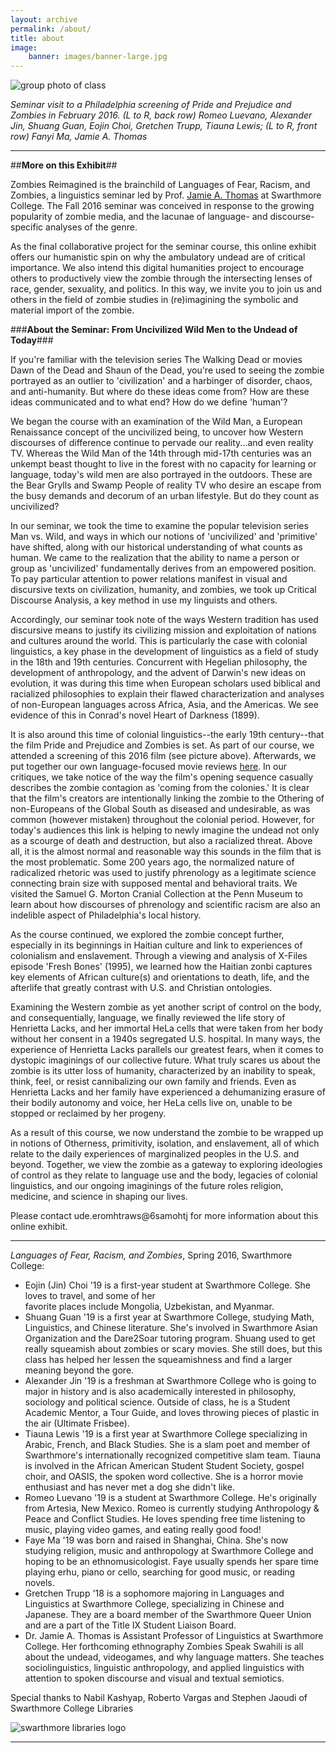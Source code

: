 ```yaml
---
layout: archive
permalink: /about/
title: about
image:
    banner: images/banner-large.jpg
---
```


![group photo of class](../images/group-photo-compressed.jpg)

*Seminar visit to a Philadelphia screening of Pride and Prejudice and Zombies in February 2016. (L to R, back row) Romeo Luevano, Alexander Jin, Shuang Guan, Eojin Choi, Gretchen Trupp, Tiauna Lewis; (L to R, front row) Fanyi Ma, Jamie A. Thomas*
<hr/>

##**More on this Exhibit**##

Zombies Reimagined is the brainchild of Languages of Fear, Racism, and Zombies, a linguistics seminar led by Prof. [Jamie A. Thomas](http://www.jamieathomas.com/) at Swarthmore College. The Fall 2016 seminar was conceived in response to the growing popularity of zombie media, and the lacunae of language- and discourse-specific analyses of the genre. 

As the final collaborative project for the seminar course, this online exhibit offers our humanistic spin on why the ambulatory undead are of critical importance. We also intend this digital humanities project to encourage others to productively view the zombie through the intersecting lenses of race, gender, sexuality, and politics. In this way, we invite you to join us and others in the field of zombie studies in (re)imagining the symbolic and material import of the zombie.


###**About the Seminar: From Uncivilized Wild Men to the Undead of Today**###

If you're familiar with the television series The Walking Dead or movies Dawn of the Dead and Shaun of the Dead, you're used to seeing the zombie portrayed as an outlier to 'civilization' and a harbinger of disorder, chaos, and anti-humanity. But where do these ideas come from? How are these ideas communicated and to what end? How do we define 'human'?

We began the course with an examination of the Wild Man, a European Renaissance concept of the uncivilized being, to uncover how Western discourses of difference continue to pervade our reality...and even reality TV. Whereas the Wild Man of the 14th through mid-17th centuries was an unkempt beast thought to live in the forest with no capacity for learning or language, today's wild men are also portrayed in the outdoors. These are the Bear Grylls and Swamp People of reality TV who desire an escape from the busy demands and decorum of an urban lifestyle. But do they count as uncivilized?

In our seminar, we took the time to examine the popular television series Man vs. Wild, and ways in which our notions of 'uncivilized' and 'primitive' have shifted, along with our historical understanding of what counts as human. We came to the realization that the ability to name a person or group as 'uncivilized' fundamentally derives from an empowered position. To pay particular attention to power relations manifest in visual and discursive texts on civilization, humanity, and zombies, we took up Critical Discourse Analysis, a key method in use my linguists and others. 

Accordingly, our seminar took note of the ways Western tradition has used discursive means to justify its civilizing mission and exploitation of nations and cultures around the world. This is particularly the case with colonial linguistics, a key phase in the development of linguistics as a field of study in the 18th and 19th centuries. Concurrent with Hegelian philosophy, the development of anthropology, and the advent of Darwin's new ideas on evolution, it was during this time when European scholars used biblical and racialized philosophies to explain their flawed characterization and analyses of non-European languages across Africa, Asia, and the Americas. We see evidence of this in Conrad's novel Heart of Darkness (1899).

It is also around this time of colonial linguistics--the early 19th century--that the film Pride and Prejudice and Zombies is set. As part of our course, we attended a screening of this 2016 film (see picture above). Afterwards, we put together our own language-focused movie reviews [here](http://www.jamieathomas.com/blog/category/zombies). In our critiques, we take notice of the way the film's opening sequence casually describes the zombie contagion as 'coming from the colonies.' It is clear that the film's creators are intentionally linking the zombie to the Othering of non-Europeans of the Global South as diseased and undesirable, as was common (however mistaken) throughout the colonial period. However, for today's audiences this link is helping to newly imagine the undead not only as a scourge of death and destruction, but also a racialized threat. Above all, it is the almost normal and reasonable way this sounds in the film that is the most problematic. Some 200 years ago, the normalized nature of radicalized rhetoric was used to justify phrenology as a legitimate science connecting brain size with supposed mental and behavioral traits. We visited the Samuel G. Morton Cranial Collection at the Penn Museum to learn about how discourses of phrenology and scientific racism are also an indelible aspect of Philadelphia's local history. 

As the course continued, we explored the zombie concept further, especially in its beginnings in Haitian culture and link to experiences of colonialism and enslavement. Through a viewing and analysis of X-Files episode 'Fresh Bones' (1995), we learned how the Haitian zonbi captures key elements of African culture(s) and orientations to death, life, and the afterlife that greatly contrast with U.S. and Christian ontologies. 

Examining the Western zombie as yet another script of control on the body, and consequentially, language, we finally reviewed the life story of Henrietta Lacks, and her immortal HeLa cells that were taken from her body without her consent in a 1940s segregated U.S. hospital. In many ways, the experience of Henrietta Lacks parallels our greatest fears, when it comes to dystopic imaginings of our collective future. What truly scares us about the zombie is its utter loss of humanity, characterized by an inability to speak, think, feel, or resist cannibalizing our own family and friends. Even as Henrietta Lacks and her family have experienced a dehumanizing erasure of their bodily autonomy and voice, her HeLa cells live on, unable to be stopped or reclaimed by her progeny. 

As a result of this course, we now understand the zombie to be wrapped up in notions of Otherness, primitivity, isolation, and enslavement, all of which relate to the daily experiences of marginalized peoples in the U.S. and beyond. Together, we view the zombie as a gateway to exploring ideologies of control as they relate to language use and the body, legacies of colonial linguistics, and our ongoing imaginings of the future roles religion, medicine, and science in shaping our lives. 


Please contact <span class="rtl">ude.eromhtraws&#64;6samohtj</span> for more information about this online exhibit.

<hr/>

*Languages of Fear, Racism, and Zombies*, Spring 2016, Swarthmore College:

- Eojin (Jin) Choi '19 is a first-year student at Swarthmore College. She loves to travel, and some of her 	
  favorite places include Mongolia, Uzbekistan, and Myanmar.
- Shuang Guan '19 is a first year at Swarthmore College, studying Math, Linguistics, and Chinese literature. She's 
  involved in Swarthmore Asian Organization and the Dare2Soar tutoring program. Shuang used to get really squeamish about zombies or scary movies. She still does, but this class has helped her lessen the squeamishness and find a larger meaning beyond the gore.
- Alexander Jin '19 is a freshman at Swarthmore College who is going to major in history and is also academically 
  interested in philosophy, sociology and political science. Outside of class, he is a Student Academic Mentor, a Tour Guide, and loves throwing pieces of plastic in the air (Ultimate Frisbee).
- Tiauna Lewis '19 is a first year at Swarthmore College specializing in Arabic, French, and Black Studies. She is 
  a slam poet and member of Swarthmore's internationally recognized competitive slam team. Tiauna is involved in the African American Student Student Society, gospel choir, and OASIS, the spoken word collective. She is a horror movie enthusiast and has never met a dog she didn't like.
- Romeo Luevano '19 is a student at Swarthmore College. He's originally from Artesia, New Mexico. Romeo is 
  currently studying Anthropology & Peace and Conflict Studies. He loves spending free time listening to music, playing video games, and eating really good food! 
- Faye Ma '19 was born and raised in Shanghai, China. She's now studying religion, music and anthropology at 
  Swarthmore College and hoping to be an ethnomusicologist. Faye usually spends her spare time playing erhu, piano or cello, searching for good music, or reading novels.
- Gretchen Trupp '18 is a sophomore majoring in Languages and Linguistics at Swarthmore College, specializing in 
  Chinese and Japanese. They are a board member of the Swarthmore Queer Union and are a part of the Title IX Student Liaison Board.
- Dr. Jamie A. Thomas is Assistant Professor of Linguistics at Swarthmore College. Her forthcoming ethnography 
  Zombies Speak Swahili is all about the undead, videogames, and why language matters. She teaches sociolinguistics, linguistic anthropology, and applied linguistics with attention to spoken discourse and visual and textual semiotics.

Special thanks to Nabil Kashyap, Roberto Vargas and Stephen Jaoudi of Swarthmore College Libraries

![swarthmore libraries logo](../images/logo-mccabe-web.png)

<hr/>